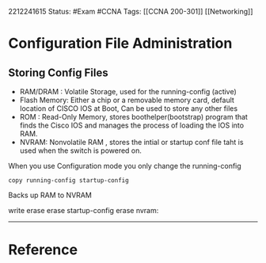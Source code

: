 2212241615
	Status: #Exam #CCNA
		Tags: [[CCNA 200-301]] [[Networking]]

# Configuration File Administration


## Storing Config Files

- RAM/DRAM : Volatile Storage, used for the running-config (active)
- Flash Memory: Either a chip or a removable memory card, default location of CISCO IOS at Boot, Can be used to store any other files
- ROM : Read-Only Memory, stores boothelper(bootstrap) program that finds the Cisco IOS and manages the process of loading the IOS into RAM.
- NVRAM: Nonvolatile RAM , stores the intial or startup conf file taht is used when the switch is powered on.

When you use Configuration mode you only change the running-config

`copy running-config startup-config`

Backs up RAM to NVRAM

write erase
erase startup-config
erase nvram:



---
# Reference